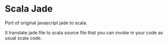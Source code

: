Scala Jade
==========

Port of original javascript jade to scala.

It translate jade file to scala source file that you can invoke in your code as usual scala code.
